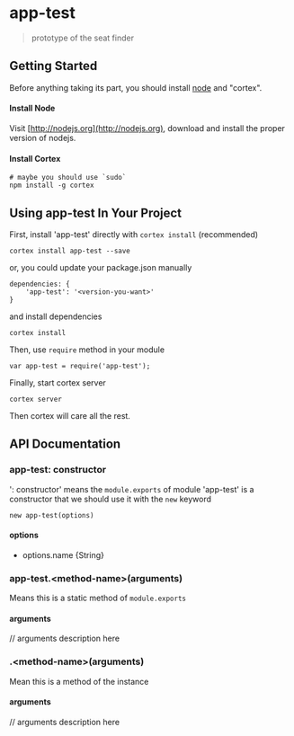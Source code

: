 # app-test

> prototype of the seat finder

## Getting Started
Before anything taking its part, you should install [node](http://nodejs.org) and "cortex".

#### Install Node

Visit [http://nodejs.org](http://nodejs.org), download and install the proper version of nodejs.

#### Install Cortex

    # maybe you should use `sudo`
    npm install -g cortex

## Using app-test In Your Project

First, install 'app-test' directly with `cortex install` (recommended)
	
	cortex install app-test --save
	
or, you could update your package.json manually
    
    dependencies: {
        'app-test': '<version-you-want>'
    }
    
and install dependencies
	
	cortex install
    
Then, use `require` method in your module
    
    var app-test = require('app-test');
    
Finally, start cortex server
    
    cortex server
    
Then cortex will care all the rest.


## API Documentation

### app-test: constructor
': constructor' means the `module.exports` of module 'app-test' is a constructor that we should use it with the `new` keyword

	new app-test(options)
	
#### options
- options.name {String}



### app-test.\<method-name\>(arguments)
Means this is a static method of `module.exports`

#### arguments
// arguments description here

### .\<method-name\>(arguments)
Mean this is a method of the instance

#### arguments
// arguments description here